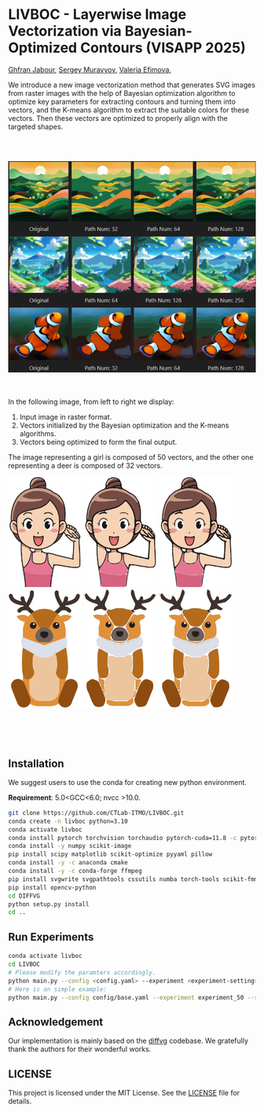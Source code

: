 # LIVBOC - Layerwise Image Vectorization via Bayesian-Optimized Contours (VISAPP 2025)
[Ghfran Jabour](https://github.com/ghfranj), 
[Sergey Muravyov](mursmail@gmail.com), 
[Valeria Efimova](valeryefimova@gmail.com), 

We introduce a new image vectorization method that generates SVG images from raster images with the help of Bayesian optimization algorithm to optimize key parameters for extracting contours and turning them into vectors, and the K-means algorithm to extract the suitable colors for these vectors. Then these vectors are optimized to properly align with the targeted shapes.

<br><br>
<div>
      <img src="images/teaser.png" alt="original Image">
</div>
<br><br>

In the following image, from left to right we display: 
1) Input image in raster format. 
2) Vectors initialized by the Bayesian optimization and the K-means algorithms. 
3) Vectors being optimized to form the final output.

The image representing a girl is composed of 50 vectors, and the other one representing a deer is composed of 32 vectors.

<div>
    <img src="images/girl4.png" width="150px" alt="original Image">
    <img src="images/girl4_init.png" width="150px" alt="Vectors Initialized">
    <img src="images/girl.gif" width="150px" alt="Vectors Optimization">
</div>
      
<div>
    <img src="images/deer4.png" width="150px" alt="original Image">
    <img src="images/deer4_init.png" width="150px" alt="Vectors Initialized">
    <img src="images/deer4.gif" width="150px" alt="Vectors Optimization">
</div>
<br><br><br><br>

## Installation
We suggest users to use the conda for creating new python environment. 

**Requirement**: 5.0<GCC<6.0;  nvcc >10.0.

```bash
git clone https://github.com/CTLab-ITMO/LIVBOC.git
conda create -n livboc python=3.10
conda activate livboc
conda install pytorch torchvision torchaudio pytorch-cuda=11.8 -c pytorch -c nvidia
conda install -y numpy scikit-image
pip install scipy matplotlib scikit-optimize pyyaml pillow
conda install -y -c anaconda cmake
conda install -y -c conda-forge ffmpeg
pip install svgwrite svgpathtools cssutils numba torch-tools scikit-fmm easydict visdom
pip install opencv-python
cd DIFFVG
python setup.py install
cd ..
```


## Run Experiments 
```bash
conda activate livboc
cd LIVBOC
# Please modify the paramters accordingly.
python main.py --config <config.yaml> --experiment <experiment-setting> --signature <given-folder-name> --target <input-image> --log_dir <log-dir>
# Here is an simple example:
python main.py --config config/base.yaml --experiment experiment_50 --signature girl4 --target figures/girl4.png.png --log_dir log/
```

## Acknowledgement
Our implementation is mainly based on the [diffvg](https://github.com/BachiLi/diffvg) codebase. We gratefully thank the authors for their wonderful works.


## LICENSE
This project is licensed under the MIT License. See the [LICENSE](./LICENSE) file for details.




